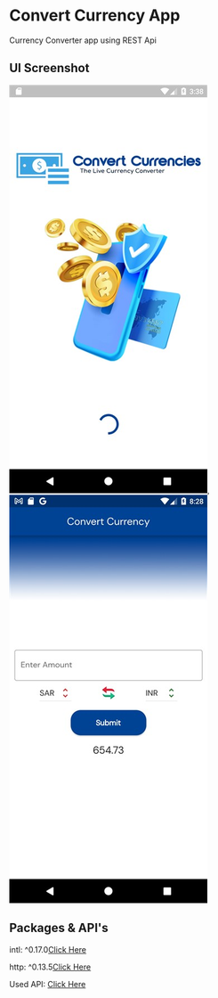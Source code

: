 # Convert Currency App

Currency Converter app using REST Api 

## UI Screenshot

![](screenshots/Screenshot_1.jpg), ![](screenshots/Screenshot_2.jpg)

## Packages & API's

intl: ^0.17.0[Click Here](https://pub.dev/packages/intl)

http: ^0.13.5[Click Here](https://pub.dev/packages/http)

Used API: [Click Here](https://currencybeacon.com/)



